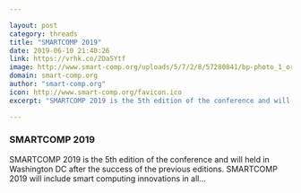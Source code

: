 ```yaml
---

layout: post
category: threads
title: "SMARTCOMP 2019"
date: 2019-06-10 21:40:26
link: https://vrhk.co/2Da5Ytf
image: http://www.smart-comp.org/uploads/5/7/2/8/57280841/bp-photo_1_orig.jpg
domain: smart-comp.org
author: "smart-comp.org"
icon: http://www.smart-comp.org/favicon.ico
excerpt: "​SMARTCOMP 2019 is the 5th edition of the conference and will held in Washington DC after the success of the previous editions. SMARTCOMP 2019 will include smart computing innovations in all..."

---
```


### SMARTCOMP 2019

​SMARTCOMP 2019 is the 5th edition of the conference and will held in Washington DC after the success of the previous editions. SMARTCOMP 2019 will include smart computing innovations in all...